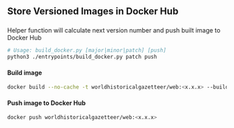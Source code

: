## Store Versioned Images in Docker Hub

###
Helper function will calculate next version number and push built image to Docker Hub
```bash
# Usage: build_docker.py [major|minor|patch] [push]
python3 ./entrypoints/build_docker.py patch push
```

#### Build image
```bash
docker build --no-cache -t worldhistoricalgazetteer/web:<x.x.x> --build-arg USER_NAME=whgadmin .
```

#### Push image to Docker Hub
```bash
docker push worldhistoricalgazetteer/web:<x.x.x>
```
